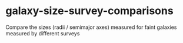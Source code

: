# galaxy-size-survey-comparisons
Compare the sizes (radii / semimajor axes) measured for faint galaxies measured by different surveys
